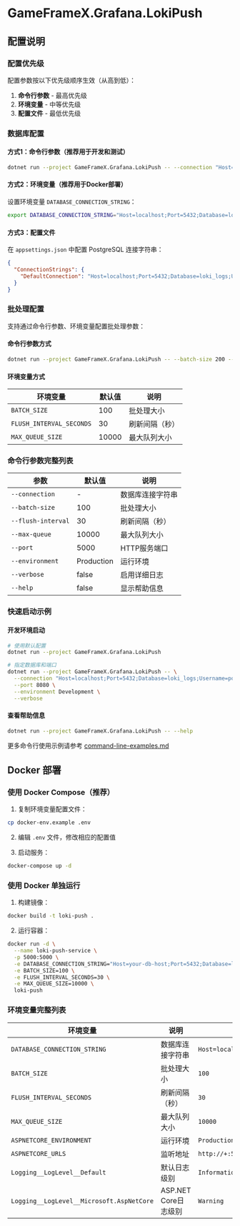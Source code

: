# GameFrameX.Grafana.LokiPush

## 配置说明

### 配置优先级

配置参数按以下优先级顺序生效（从高到低）：
1. **命令行参数** - 最高优先级
2. **环境变量** - 中等优先级  
3. **配置文件** - 最低优先级

### 数据库配置

#### 方式1：命令行参数（推荐用于开发和测试）
```bash
dotnet run --project GameFrameX.Grafana.LokiPush -- --connection "Host=localhost;Port=5432;Database=loki_logs;Username=postgres;Password=your_password"
```

#### 方式2：环境变量（推荐用于Docker部署）
设置环境变量 `DATABASE_CONNECTION_STRING`：

```bash
export DATABASE_CONNECTION_STRING="Host=localhost;Port=5432;Database=loki_logs;Username=postgres;Password=your_password"
```

#### 方式3：配置文件
在 `appsettings.json` 中配置 PostgreSQL 连接字符串：

```json
{
  "ConnectionStrings": {
    "DefaultConnection": "Host=localhost;Port=5432;Database=loki_logs;Username=postgres;Password=your_password"
  }
}
```

### 批处理配置

支持通过命令行参数、环境变量配置批处理参数：

#### 命令行参数方式
```bash
dotnet run --project GameFrameX.Grafana.LokiPush -- --batch-size 200 --flush-interval 60 --max-queue 20000
```

#### 环境变量方式
| 环境变量 | 默认值 | 说明 |
|---------|--------|------|
| `BATCH_SIZE` | 100 | 批处理大小 |
| `FLUSH_INTERVAL_SECONDS` | 30 | 刷新间隔（秒） |
| `MAX_QUEUE_SIZE` | 10000 | 最大队列大小 |

### 命令行参数完整列表

| 参数 | 默认值 | 说明 |
|------|--------|------|
| `--connection` | - | 数据库连接字符串 |
| `--batch-size` | 100 | 批处理大小 |
| `--flush-interval` | 30 | 刷新间隔（秒） |
| `--max-queue` | 10000 | 最大队列大小 |
| `--port` | 5000 | HTTP服务端口 |
| `--environment` | Production | 运行环境 |
| `--verbose` | false | 启用详细日志 |
| `--help` | false | 显示帮助信息 |

### 快速启动示例

#### 开发环境启动
```bash
# 使用默认配置
dotnet run --project GameFrameX.Grafana.LokiPush

# 指定数据库和端口
dotnet run --project GameFrameX.Grafana.LokiPush -- \
  --connection "Host=localhost;Port=5432;Database=loki_logs;Username=postgres;Password=password" \
  --port 8080 \
  --environment Development \
  --verbose
```

#### 查看帮助信息
```bash
dotnet run --project GameFrameX.Grafana.LokiPush -- --help
```

更多命令行使用示例请参考 [command-line-examples.md](command-line-examples.md)

## Docker 部署

### 使用 Docker Compose（推荐）

1. 复制环境变量配置文件：
```bash
cp docker-env.example .env
```

2. 编辑 `.env` 文件，修改相应的配置值

3. 启动服务：
```bash
docker-compose up -d
```

### 使用 Docker 单独运行

1. 构建镜像：
```bash
docker build -t loki-push .
```

2. 运行容器：
```bash
docker run -d \
  --name loki-push-service \
  -p 5000:5000 \
  -e DATABASE_CONNECTION_STRING="Host=your-db-host;Port=5432;Database=loki_logs;Username=postgres;Password=your_password" \
  -e BATCH_SIZE=100 \
  -e FLUSH_INTERVAL_SECONDS=30 \
  -e MAX_QUEUE_SIZE=10000 \
  loki-push
```

### 环境变量完整列表

| 环境变量 | 说明 | 示例值 |
|---------|------|--------|
| `DATABASE_CONNECTION_STRING` | 数据库连接字符串 | `Host=localhost;Port=5432;Database=loki_logs;Username=postgres;Password=password` |
| `BATCH_SIZE` | 批处理大小 | `100` |
| `FLUSH_INTERVAL_SECONDS` | 刷新间隔（秒） | `30` |
| `MAX_QUEUE_SIZE` | 最大队列大小 | `10000` |
| `ASPNETCORE_ENVIRONMENT` | 运行环境 | `Production` |
| `ASPNETCORE_URLS` | 监听地址 | `http://+:5000` |
| `Logging__LogLevel__Default` | 默认日志级别 | `Information` |
| `Logging__LogLevel__Microsoft.AspNetCore` | ASP.NET Core日志级别 | `Warning` |